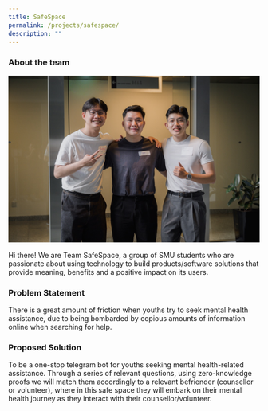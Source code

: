 ```yaml
---
title: SafeSpace
permalink: /projects/safespace/
description: ""
---
```

### About the team

![](/images/safe%20space.jpeg)

Hi there! We are Team SafeSpace, a group of SMU students who are passionate about using technology to build products/software solutions that provide meaning, benefits and a positive impact on its users.

### Problem Statement

There is a great amount of friction when youths try to seek mental health assistance, due to being bombarded by copious amounts of information online when searching for help.

### Proposed Solution

To be a one-stop telegram bot for youths seeking mental health-related assistance. Through a series of relevant questions, using zero-knowledge proofs we will match them accordingly to a relevant befriender (counsellor or volunteer), where in this safe space they will embark on their mental health journey as they interact with their counsellor/volunteer.